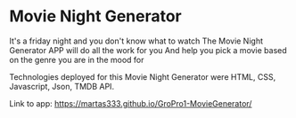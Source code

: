 # Movie Night Generator
It's a friday night and you don't know what to watch
The Movie Night Generator APP will do all the work for you
And help you pick a movie based on the genre you are in the mood for

Technologies deployed for this Movie Night Generator were HTML,
CSS, Javascript, Json, TMDB API. 

Link to app: https://martas333.github.io/GroPro1-MovieGenerator/
